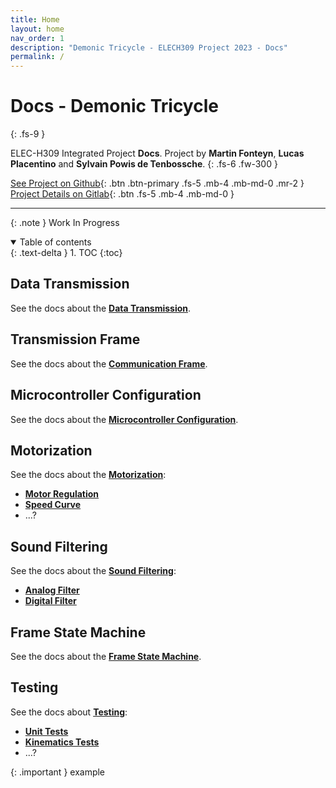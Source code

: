 ```yaml
---
title: Home
layout: home
nav_order: 1
description: "Demonic Tricycle - ELECH309 Project 2023 - Docs"
permalink: /
---
```


# Docs - Demonic Tricycle
{: .fs-9 }

ELEC-H309 Integrated Project **Docs**. Project by **Martin Fonteyn**, **Lucas Placentino** and **Sylvain Powis de Tenbossche**.
{: .fs-6 .fw-300 }

[See Project on Github](https://github.com/DemonicTricycle/DemonicTricycle-ELECH309){: .btn .btn-primary .fs-5 .mb-4 .mb-md-0 .mr-2 }
[Project Details on Gitlab](https://gitlab.com/mosee/elech309-2023){: .btn .fs-5 .mb-4 .mb-md-0 }

---

{: .note }
Work In Progress

<details open markdown="block">
  <summary>
    Table of contents
  </summary>
  {: .text-delta }
1. TOC
{:toc}
</details>


## Data Transmission
See the docs about the **[Data Transmission](/dataTransmission)**.

## Transmission Frame
See the docs about the **[Communication Frame](/communicationFrame)**.

## Microcontroller Configuration
See the docs about the **[Microcontroller Configuration](/microcontrollerConfiguration)**.

## Motorization
See the docs about the **[Motorization](/motorization)**:
- **[Motor Regulation](/motorRegulation)**
- **[Speed Curve](/speedCurve)**
- ...?

## Sound Filtering
See the docs about the **[Sound Filtering](/soundFiltering)**:
- **[Analog Filter](/analogFilter)**
- **[Digital Filter](/digitalFilter)**

## Frame State Machine
See the docs about the **[Frame State Machine](/frameFSM)**.

## Testing
See the docs about **[Testing](/testing)**:
- **[Unit Tests](/unitTests)**
- **[Kinematics Tests](/kinematicsTests)**
- ...?



{: .important }
example